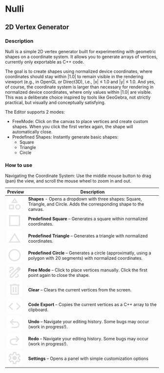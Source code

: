 # Nulli

## 2D Vertex Generator

### Description
Nulli is a simple 2D vertex generator built for experimenting with geometric shapes on a coordinate system. It allows you to generate arrays of vertices, currently only exportable as C++ code.

The goal is to create shapes using normalized device coordinates, where coordinates should stay within |1.0| to remain visible in the rendering viewport (e.g., in OpenGL or Direct3D), i.e., |x| ≤ 1.0 and |y| ≤ 1.0.
And yes, of course, the coordinate system is larger than necessary for rendering in normalized device coordinates, where only values within |1.0| are visible.
This was a deliberate choice inspired by tools like GeoGebra, not strictly practical, but visually and conceptually satisfying.

The Editor supports 2 modes:
- FreeMode: Click on the canvas to place vertices and create custom shapes. When you click the first vertex again, the shape will automatically close.
- Predefined Shapes: Instantly generate basic shapes:
    - Square
    - Triangle
    - Circle

### How to use

Navigating the Coordinate System: Use the middle mouse button to drag (pan) the view, and scroll the mouse wheel to zoom in and out.

| Preview | Description |
|--------|-------------|
| ![PredefinedShapes](icons/shapes.svg) | **Shapes** - Opens a dropdown with three shapes: Square, Triangle, and Circle. Adds the corresponding shape to the canvas.|
| ![Predefined Square](icons/square.svg) | **Predefined Square** – Generates a square within normalized coordinates. |
| ![Predefined Triangle](icons/triangle.svg) | **Predefined Triangle** – Generates a triangle with normalized coordinates. |
| ![Predefined Circle](icons/circle.svg) | **Predefined Circle** – Generates a circle (approximatly, using a polygon with 20 segments) with normalized coordinates. |
| ![Free Mode](icons/freemode.svg) | **Free Mode** – Click to place vertices manually. Click the first point again to close the shape. |
| ![Clear](icons/clear.svg) | **Clear** – Clears the current vertices from the screen. |
| ![Code Export](icons/code.svg) | **Code Export** – Copies the current vertices as a C++ array to the clipboard. |
| ![Undo](icons/undo.svg) | **Undo** – Navigate your editing history. Some bugs may occur (work in progress!). |
| ![Redo](icons/redo.svg) | **Redo** – Navigate your editing history. Some bugs may occur (work in progress!). |
| ![Settings](icons/settings.svg) | **Settings** – Opens a panel with simple customization options |
